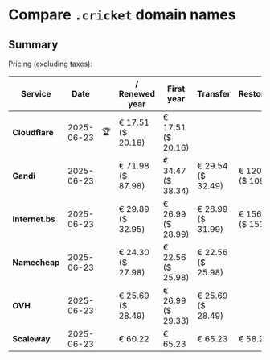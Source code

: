 # Compare `.cricket` domain names

## Summary

Pricing (excluding taxes):

| Service | Date |  | / Renewed year | First year | Transfer | Restoration |
|--|--|--|--|--|--|--|
| **Cloudflare** | 2025-06-23 | 🏆 | € 17.51<br>($ 20.16) | € 17.51<br>($ 20.16) |  |  |
| **Gandi** | 2025-06-23 |  | € 71.98<br>($ 87.98) | € 34.47<br>($ 38.34) | € 29.54<br>($ 32.49) | € 120.12<br>($ 109.72) |
| **Internet.bs** | 2025-06-23 |  | € 29.89<br>($ 32.95) | € 26.99<br>($ 28.99) | € 28.99<br>($ 31.99) | € 156.09<br>($ 153.99) |
| **Namecheap** | 2025-06-23 |  | € 24.30<br>($ 27.98) | € 22.56<br>($ 25.98) | € 22.56<br>($ 25.98) |  |
| **OVH** | 2025-06-23 |  | € 25.69<br>($ 28.49) | € 26.99<br>($ 29.33) | € 25.69<br>($ 28.49) |  |
| **Scaleway** | 2025-06-23 |  | € 60.22 | € 65.23 | € 65.23 | € 58.26 |
